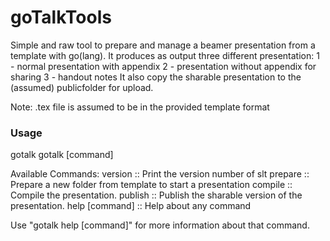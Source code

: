 goTalkTools
===========

Simple and raw tool to prepare and manage a beamer presentation from a template with go(lang). 
It produces  as output three different presentation:
1 - normal presentation with appendix
2 - presentation without appendix for sharing
3 - handout notes
It also copy the sharable presentation to the (assumed) publicfolder for upload.


Note: .tex file is assumed to be in the provided template format

### Usage 
  gotalk
  gotalk [command]

Available Commands: 
  version         :: Print the version number of slt
  prepare         :: Prepare a new folder from template to start a presentation
  compile         :: Compile the presentation.
  publish         :: Publish the sharable version of the presentation.
  help [command]  :: Help about any command


Use "gotalk help [command]" for more information about that command.
